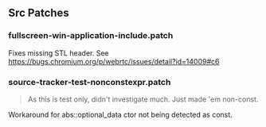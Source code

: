 ## Src Patches

### fullscreen-win-application-include.patch

Fixes missing STL header. See https://bugs.chromium.org/p/webrtc/issues/detail?id=14009#c6

### source-tracker-test-nonconstexpr.patch

> As this is test only, didn't investigate much. Just made 'em non-const.

Workaround for abs::optional_data ctor not being detected as const.
